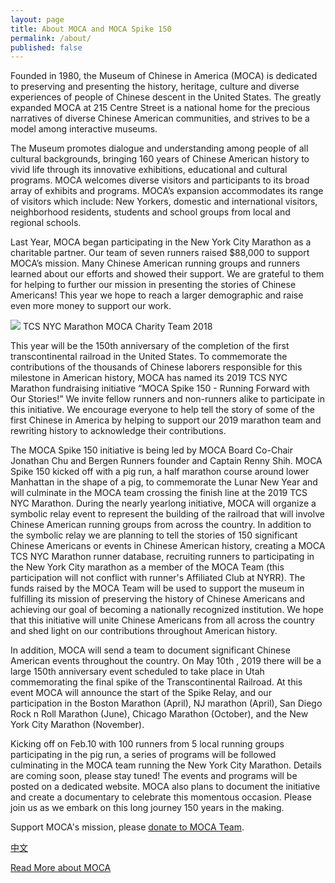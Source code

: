 ```yaml
---
layout: page
title: About MOCA and MOCA Spike 150
permalink: /about/
published: false
---
```


Founded in 1980, the Museum of Chinese in America (MOCA) is dedicated to
preserving and presenting the history, heritage, culture and diverse experiences of
people of Chinese descent in the United States. The greatly expanded MOCA at 215
Centre Street is a national home for the precious narratives of diverse Chinese
American communities, and strives to be a model among interactive museums.

The Museum promotes dialogue and understanding among people of all cultural
backgrounds, bringing 160 years of Chinese American history to vivid life through its
innovative exhibitions, educational and cultural programs. MOCA welcomes diverse
visitors and participants to its broad array of exhibits and programs. MOCA’s expansion
accommodates its range of visitors which include: New Yorkers, domestic and
international visitors, neighborhood residents, students and school groups from local
and regional schools.

Last Year, MOCA began participating in the New York City Marathon as a charitable
partner. Our team of seven runners raised $88,000 to support MOCA’s mission. Many
Chinese American running groups and runners learned about our efforts and showed
their support. We are grateful to them for helping to further our mission in presenting
the stories of Chinese Americans! This year we hope to reach a larger demographic
and raise even more money to support our work.

![](https://mocaspike150home.files.wordpress.com/2019/02/moca2018team.jpg)
TCS NYC Marathon MOCA Charity Team 2018

This year will be the 150th anniversary of the completion of the first transcontinental
railroad in the United States. To commemorate the contributions of the thousands of
Chinese laborers responsible for this milestone in American history, MOCA has named
its 2019 TCS NYC Marathon fundraising initiative “MOCA Spike 150 - Running Forward
with Our Stories!” We invite fellow runners and non-runners alike to participate in this
initiative. We encourage everyone to help tell the story of some of the first Chinese in
America by helping to support our 2019 marathon team and rewriting history to
acknowledge their contributions.

The MOCA Spike 150 initiative is being led by MOCA Board Co-Chair Jonathan Chu
and Bergen Runners founder and Captain Renny Shih. MOCA Spike 150 kicked off
with a pig run, a half marathon course around lower Manhattan in the shape of a pig, to
commemorate the Lunar New Year and will culminate in the MOCA team crossing the
finish line at the 2019 TCS NYC Marathon. During the nearly yearlong initiative, MOCA
will organize a symbolic relay event to represent the building of the railroad that will
involve Chinese American running groups from across the country. In addition to the
symbolic relay we are planning to tell the stories of 150 significant Chinese Americans
or events in Chinese American history, creating a MOCA TCS NYC Marathon runner
database, recruiting runners to participating in the New York City marathon as a
member of the MOCA Team (this participation will not conflict with runner&#39;s Affiliated
Club at NYRR). The funds raised by the MOCA Team will be used to support the
museum in fulfilling its mission of preserving the history of Chinese Americans and
achieving our goal of becoming a nationally recognized institution. We hope that this initiative will unite Chinese Americans from all across the country and shed light on our contributions throughout American history.  

In addition, MOCA will send a team to document significant Chinese American events
throughout the country. On May 10th , 2019 there will be a large 150th anniversary event
scheduled to take place in Utah commemorating the final spike of the Transcontinental
Railroad. At this event MOCA will announce the start of the Spike Relay, and our
participation in the Boston Marathon (April), NJ marathon (April), San Diego Rock n Roll
Marathon (June), Chicago Marathon (October), and the New York City Marathon
(November).


Kicking off on Feb.10 with 100 runners from 5 local running groups participating in the
pig run, a series of programs will be followed culminating in the MOCA team running the
New York City Marathon. Details are coming soon, please stay tuned! The events and
programs will be posted on a dedicated website. MOCA also plans to document the
initiative and create a documentary to celebrate this momentous occasion. Please join
us as we embark on this long journey 150 years in the making.

Support MOCA's mission, please [donate to MOCA Team](https://www.crowdrise.com/o/en/campaign/moca-spike-150).

[中文](https://mocaspike150.github.io/%E5%85%B3%E4%BA%8E/)

[Read More about MOCA](http://www.mocanyc.org/about/)
